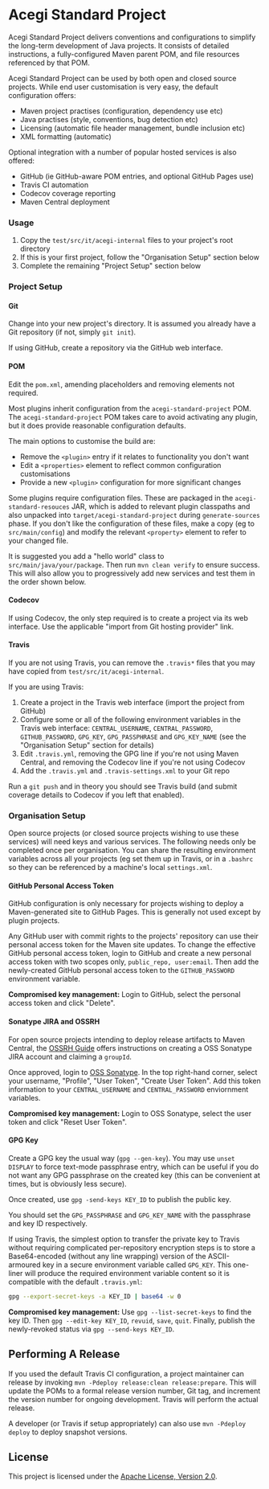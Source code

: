 # Acegi Standard Project

Acegi Standard Project delivers conventions and configurations to simplify the
long-term development of Java projects. It consists of detailed instructions, a
fully-configured Maven parent POM, and file resources referenced by that POM.

Acegi Standard Project can be used by both open and closed source projects.
While end user customisation is very easy, the default configuration offers:

* Maven project practises (configuration, dependency use etc)
* Java practises (style, conventions, bug detection etc)
* Licensing (automatic file header management, bundle inclusion etc)
* XML formatting (automatic)

Optional integration with a number of popular hosted services is also offered:

* GitHub (ie GitHub-aware POM entries, and optional GitHub Pages use)
* Travis CI automation
* Codecov coverage reporting
* Maven Central deployment

### Usage

1. Copy the `test/src/it/acegi-internal` files to your project's root directory
2. If this is your first project, follow the "Organisation Setup" section below
3. Complete the remaining "Project Setup" section below

### Project Setup

#### Git

Change into your new project's directory. It is assumed you already have a
Git repository (if not, simply `git init`).

If using GitHub, create a repository via the GitHub web interface.

#### POM

Edit the `pom.xml`, amending placeholders and removing elements not required.

Most plugins inherit configuration from the `acegi-standard-project` POM. The
`acegi-standard-project` POM takes care to avoid activating any plugin, but it
does provide reasonable configuration defaults.

The main options to customise the build are:

* Remove the `<plugin>` entry if it relates to functionality you don't want
* Edit a `<properties>` element to reflect common configuration customisations
* Provide a new `<plugin>` configuration for more significant changes

Some plugins require configuration files. These are packaged in the
`acegi-standard-resouces` JAR, which is added to relevant plugin classpaths and
also unpacked into `target/acegi-standard-project` during `generate-sources`
phase. If you don't like the configuration of these files, make a copy (eg to
`src/main/config`) and modify the relevant `<property>` element to refer to your
changed file.

It is suggested you add a "hello world" class to `src/main/java/your/package`.
Then run `mvn clean verify` to ensure success. This will also allow you to
progressively add new services and test them in the order shown below.

#### Codecov

If using Codecov, the only step required is to create a project via its web
interface. Use the applicable "import from Git hosting provider" link.

#### Travis

If you are not using Travis, you can remove the `.travis*` files that you may
have copied from `test/src/it/acegi-internal`.

If you are using Travis:

1. Create a project in the Travis web interface (import the project from GitHub)
2. Configure some or all of the following environment variables in the Travis
   web interface: `CENTRAL_USERNAME`, `CENTRAL_PASSWORD`, `GITHUB_PASSWORD`,
   `GPG_KEY`, `GPG_PASSPHRASE` and `GPG_KEY_NAME` (see the "Organisation Setup"
   section for details)
3. Edit `.travis.yml`, removing the GPG line if you're not using Maven Central,
   and removing the Codecov line if you're not using Codecov
4. Add the `.travis.yml` and `.travis-settings.xml` to your Git repo

Run a `git push` and in theory you should see Travis build (and submit coverage
details to Codecov if you left that enabled).

### Organisation Setup

Open source projects (or closed source projects wishing to use these services)
will need keys and various services. The following needs only be completed once
per organisation. You can share the resulting environment variables across all
your projects (eg set them up in Travis, or in a `.bashrc` so they can be
referenced by a machine's local `settings.xml`.

#### GitHub Personal Access Token

GitHub configuration is only necessary for projects wishing to deploy a
Maven-generated site to GitHub Pages. This is generally not used except by
plugin projects.

Any GitHub user with commit rights to the projects' repository can use their
personal access token for the Maven site updates. To change the effective GitHub
personal access token, login to GitHub and create a new personal access token
with two scopes only, `public_repo, user:email`. Then add the newly-created
GitHub personal access token to the `GITHUB_PASSWORD` environment variable.

**Compromised key management:** Login to GitHub, select the personal access
token and click "Delete".

#### Sonatype JIRA and OSSRH

For open source projects intending to deploy release artifacts to Maven Central,
the [OSSRH Guide](http://central.sonatype.org/pages/ossrh-guide.html) offers
instructions on creating a OSS Sonatype JIRA account and claiming a `groupId`.

Once approved, login to [OSS Sonatype](https://oss.sonatype.org/). In the top
right-hand corner, select your username, "Profile", "User Token", "Create User
Token". Add this token information to your `CENTRAL_USERNAME` and
`CENTRAL_PASSWORD` enviornment variables.

**Compromised key management:** Login to OSS Sonatype, select the user token and
click "Reset User Token".

#### GPG Key

Create a GPG key the usual way (`gpg --gen-key`). You may use `unset DISPLAY`
to force text-mode passphrase entry, which can be useful if you do not want any
GPG passphrase on the created key (this can be convenient at times, but is
obviously less secure).

Once created, use `gpg -send-keys KEY_ID` to publish the public key.

You should set the `GPG_PASSPHRASE` and `GPG_KEY_NAME` with the passphrase and
key ID respectively.

If using Travis, the simplest option to transfer the private key to Travis
without requiring complicated per-repository encryption steps is to store a
Base64-encoded (without any line wrapping) version of the ASCII-armoured key in
a secure environment variable called `GPG_KEY`. This one-liner will produce the
required environment variable content so it is compatible with the default
`.travis.yml`:

``` bash
gpg --export-secret-keys -a KEY_ID | base64 -w 0
```

**Compromised key management:** Use `gpg --list-secret-keys` to find the key ID.
Then `gpg --edit-key KEY_ID`, `revuid`, `save`, `quit`. Finally, publish the
newly-revoked status via `gpg --send-keys KEY_ID`.

## Performing A Release

If you used the default Travis CI configuration, a project maintainer can
release by invoking `mvn -Pdeploy release:clean release:prepare`. This will
update the POMs to a formal release version number, Git tag, and increment the
version number for ongoing development. Travis will perform the actual release.

A developer (or Travis if setup appropriately) can also use
`mvn -Pdeploy deploy` to deploy snapshot versions.

## License

This project is licensed under the
[Apache License, Version 2.0](http://www.apache.org/licenses/LICENSE-2.0.html).
